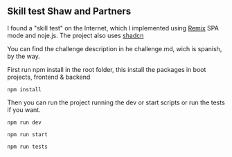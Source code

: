 ## Skill test Shaw and Partners

I found a "skill test" on the Internet, which I implemented using [Remix](https://remix.run/docs/en/main/guides/spa-mode) SPA mode and noje.js. The project also uses [shadcn](https://ui.shadcn.com/)

You can find the challenge description in he challenge.md, wich is spanish, by the way.

First run npm install in the root folder, this install the packages in boot projects, frontend & backend

```shellscript
npm install
```

Then you can run the project running the dev or start scripts or run the tests if you want.

```shellscript
npm run dev
```

```shellscript
npm run start
```

```shellscript
npm run tests
```
